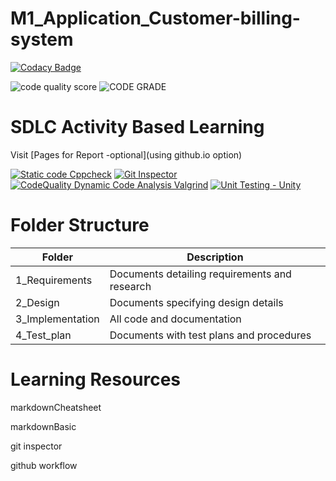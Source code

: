 # M1_Application_Customer-billing-system

[![Codacy Badge](https://app.codacy.com/project/badge/Grade/a3f28c8e3ddf4b47a8e9de6779147beb)](https://www.codacy.com/gh/lokesh4309/M1_Application_Customer-billing-system/dashboard?utm_source=github.com&amp;utm_medium=referral&amp;utm_content=lokesh4309/M1_Application_Customer-billing-system&amp;utm_campaign=Badge_Grade)

![code quality score](https://api.codiga.io/project/30003/score/svg)
![CODE GRADE](https://api.codiga.io/project/30003/status/svg)


# SDLC Activity Based Learning
Visit [Pages for Report -optional](using github.io option)


[![Static code Cppcheck](https://github.com/lokesh4309/M1_Application_Customer-billing-system/actions/workflows/cppcheck.yml/badge.svg)](https://github.com/lokesh4309/M1_Application_Customer-billing-system/actions/workflows/cppcheck.yml)  [![Git Inspector](https://github.com/lokesh4309/M1_Application_Customer-billing-system/actions/workflows/gitinspector.yml/badge.svg)](https://github.com/lokesh4309/M1_Application_Customer-billing-system/actions/workflows/gitinspector.yml)  [![CodeQuality Dynamic Code Analysis Valgrind](https://github.com/lokesh4309/M1_Application_Customer-billing-system/actions/workflows/valgrind.yml/badge.svg)](https://github.com/lokesh4309/M1_Application_Customer-billing-system/actions/workflows/valgrind.yml) [![Unit Testing - Unity](https://github.com/lokesh4309/M1_Application_Customer-billing-system/actions/workflows/unity.yml/badge.svg)](https://github.com/lokesh4309/M1_Application_Customer-billing-system/actions/workflows/unity.yml)

# Folder Structure

|Folder	         |Description                                               |
|----------------|----------------------------------------------------------|
|1_Requirements  |Documents detailing requirements and research             |
|2_Design      	 |Documents specifying design details                       |
|3_Implementation|All code and documentation                                |
|4_Test_plan	 |Documents with test plans and procedures                 |

# Learning Resources
markdownCheatsheet

markdownBasic

git inspector

github workflow
